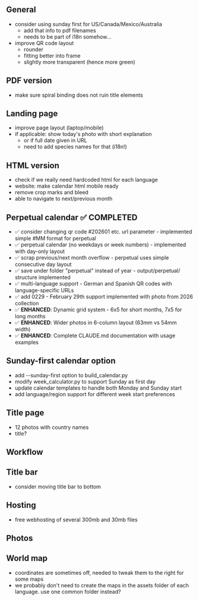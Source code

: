 ## General
+ consider using sunday first for US/Canada/Mexico/Australia
  + add that info to pdf filenames
  + needs to be part of i18n somehow…
+ improve QR code layout
  + rounder
  + fitting better into frame
  + slightly more transparent (hence more green)

## PDF version
+ make sure spiral binding does not ruin title elements

## Landing page
+ improve page layout (laptop/mobile)
+ if applicable: show today's photo with short explanation
  + or if full date given in URL
  + need to add species names for that (i18n!)

## HTML version
+ check if we really need hardcoded html for each language
+ website: make calendar html mobile ready
+ remove crop marks and bleed
+ able to navigate to next/previous month

## Perpetual calendar ✅ COMPLETED
+ ✅ consider changing qr code #202601 etc. url parameter - implemented simple #MM format for perpetual
+ ✅ perpetual calendar (no weekdays or week numbers) - implemented with day-only layout
+ ✅ scrap previous/next month overflow - perpetual uses simple consecutive day layout
+ ✅ save under folder "perpetual" instead of year - output/perpetual/ structure implemented
+ ✅ multi-language support - German and Spanish QR codes with language-specific URLs
+ ✅ add 0229 - February 29th support implemented with photo from 2026 collection
+ ✅ **ENHANCED**: Dynamic grid system - 6x5 for short months, 7x5 for long months
+ ✅ **ENHANCED**: Wider photos in 6-column layout (63mm vs 54mm width)
+ ✅ **ENHANCED**: Complete CLAUDE.md documentation with usage examples

## Sunday-first calendar option
+ add --sunday-first option to build_calendar.py
+ modify week_calculator.py to support Sunday as first day
+ update calendar templates to handle both Monday and Sunday start
+ add language/region support for different week start preferences

## Title page
+ 12 photos with country names
+ title?

## Workflow

## Title bar
+ consider moving title bar to bottom

## Hosting
+ free webhosting of several 300mb and 30mb files

## Photos

## World map
+ coordinates are sometimes off, needed to tweak them to the right for some maps
+ we probably don't need to create the maps in the assets folder of each language. use one common folder instead?
